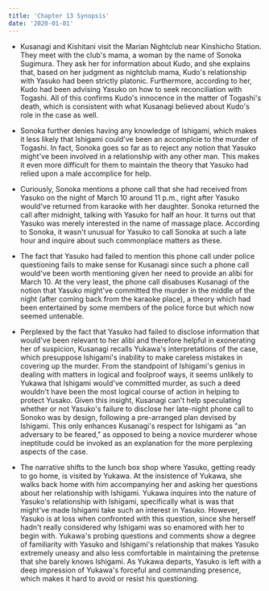 ```yaml
---
title: 'Chapter 13 Synopsis'
date: '2020-01-01'
---
```


- Kusanagi and Kishitani visit the Marian Nightclub near Kinshicho Station. They meet with the club's mama, a woman by the name of Sonoka Sugimura. They ask her for information about Kudo, and she explains that, based on her judgment as nightclub mama, Kudo's relationship with Yasuko had been strictly platonic. Furthermore, according to her, Kudo had been advising Yasuko on how to seek reconciliation with Togashi. All of this confirms Kudo's innocence in the matter of Togashi's death, which is consistent with what Kusanagi believed about Kudo's role in the case as well.

- Sonoka further denies having any knowledge of Ishigami, which makes it less likely that Ishigami could've been an accomplcie to the murder of Togashi. In fact, Sonoka goes so far as to reject any notion that Yasuko might've been involved in a relationship with any other man. This makes it even more difficult for them to maintain the theory that Yasuko had relied upon a male accomplice for help.

- Curiously, Sonoka mentions a phone call that she had received from Yasuko on the night of March 10 around 11 p.m., right after Yasuko would've returned from karaoke with her daughter. Sonoka returned the call after midnight, talking with Yasuko for half an hour. It turns out that Yasuko was merely interested in the name of massage place. According to Sonoka, it wasn't unusual for Yasuko to call Sonoka at such a late hour and inquire about such commonplace matters as these.

- The fact that Yasuko had failed to mention this phone call under police questioning fails to make sense for Kusanagi since such a phone call would've been worth mentioning given her need to provide an alibi for March 10. At the very least, the phone call disabuses Kusanagi of the notion that Yasuko might've committed the murder in the middle of the night (after coming back from the karaoke place), a theory which had been entertained by some members of the police force but which now seemed untenable.

- Perplexed by the fact that Yasuko had failed to disclose information that would've been relevant to her alibi and therefore helpful in exonerating her of suspicion, Kusanagi recalls Yukawa's interpretations of the case, which presuppose Ishigami's inability to make careless mistakes in covering up the murder. From the standpoint of Ishigami's genius in dealing with matters in logical and foolproof ways, it seems unlikely to Yukawa that Ishigami would've committed murder, as such a deed wouldn't have been the most logical course of action in helping to protect Yusako. Given this insight, Kusanagi can't help speculating whether or not Yasuko's failure to disclose her late-night phone call to Sonoko was by design, following a pre-arranged plan devised by Ishigami. This only enhances Kusanagi's respect for Ishigami as "an adversary to be feared," as opposed to being a novice murderer whose ineptitude could be invoked as an explanation for the more perplexing aspects of the case.

- The narrative shifts to the lunch box shop where Yasuko, getting ready to go home, is visited by Yukawa. At the insistence of Yukawa, she walks back home with him accompanying her and asking her questions about her relationship with Ishigami. Yukawa inquires into the nature of Yasuko's relationship with Ishigami, specifically what is was that might've made Ishigami take such an interest in Yasuko. However, Yasuko is at loss when confronted with this question, since she herself hadn't really considered why Ishigami was so enamored with her to begin with. Yukawa's probing questions and comments show a degree of familiarity with Yasuko and Ishigami's relationship that makes Yasuko extremely uneasy and also less comfortable in maintaining the pretense that she barely knows Ishigami. As Yukawa departs, Yasuko is left with a deep impression of Yukawa's forceful and commanding presence, which makes it hard to avoid or resist his questioning.